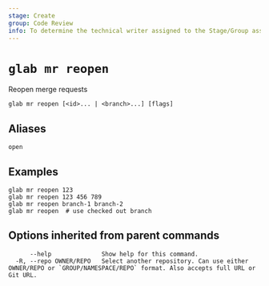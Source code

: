 ```yaml
---
stage: Create
group: Code Review
info: To determine the technical writer assigned to the Stage/Group associated with this page, see https://about.gitlab.com/handbook/product/ux/technical-writing/#assignments
---
```


<!--
This documentation is auto generated by a script.
Please do not edit this file directly. Run `make gen-docs` instead.
-->

# `glab mr reopen`

Reopen merge requests

```plaintext
glab mr reopen [<id>... | <branch>...] [flags]
```

## Aliases

```plaintext
open
```

## Examples

```plaintext
glab mr reopen 123
glab mr reopen 123 456 789
glab mr reopen branch-1 branch-2
glab mr reopen  # use checked out branch

```

## Options inherited from parent commands

```plaintext
      --help              Show help for this command.
  -R, --repo OWNER/REPO   Select another repository. Can use either OWNER/REPO or `GROUP/NAMESPACE/REPO` format. Also accepts full URL or Git URL.
```

